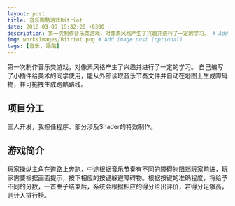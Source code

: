 ```yaml
---
layout: post
title: 音乐跑酷游戏Bitriot
date: 2018-03-09 19:32:20 +0300
description: 第一次制作音乐类游戏，对像素风格产生了兴趣并进行了一定的学习。 # Add post description (optional)
img: worksImages/Bitriot.png # Add image post (optional)
tags: [音乐, 跑酷]
---
```

第一次制作音乐类游戏，对像素风格产生了兴趣并进行了一定的学习。
自己编写了小插件给美术的同学使用，能从外部读取音乐节奏文件并自动在地图上生成障碍物，并可拖拽生成跑酷路线。
## 项目分工
三人开发，我担任程序、部分涉及Shader的特效制作。
## 游戏简介
玩家操纵主角在道路上奔跑，中途根据音乐节奏有不同的障碍物阻挡玩家前进，玩家需要根据画面提示，按下相应的按键躲避障碍物。根据按键的准确程度，将给予不同的分数，一首曲子结束后，系统会根据相应的得分给出评价，若得分足够高，则计入排行榜。



